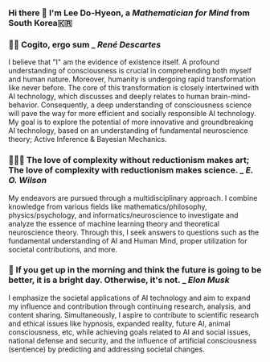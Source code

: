 ### Hi there 👋 I'm Lee Do-Hyeon, a _Mathematician for Mind_ from South Korea🇰🇷 ###

### 🚣🏻 Cogito, ergo sum _ _René Descartes_ ### 
I believe that "I" am the evidence of existence itself. A profound understanding of consciousness is crucial in comprehending both myself and human nature. Moreover, humanity is undergoing rapid transformation like never before. The core of this transformation is closely intertwined with AI technology, which discusses and deeply relates to human brain-mind-behavior. Consequently, a deep understanding of consciousness science will pave the way for more efficient and socially responsible AI technology. My goal is to explore the potential of more innovative and groundbreaking AI technology, based on an understanding of fundamental neuroscience theory; Active Inference & Bayesian Mechanics.

### 🧘🏻‍♂️ The love of complexity without reductionism makes art; The love of complexity with reductionism makes science. _ _E. O. Wilson_ ###
My endeavors are pursued through a multidisciplinary approach. I combine knowledge from various fields like mathematics/philosophy, physics/psychology, and informatics/neuroscience to investigate and analyze the essence of machine learning theory and theoretical neuroscience theory. Through this, I seek answers to questions such as the fundamental understanding of AI and Human Mind, proper utilization for societal contributions, and more.

### 🪷 If you get up in the morning and think the future is going to be better, it is a bright day. Otherwise, it's not. _ _Elon Musk_ ###
I emphasize the societal applications of AI technology and aim to expand my influence and contribution through continuing research, analysis, and content sharing. Simultaneously, I aspire to contribute to scientific research and ethical issues like hypnosis, expanded reality, future AI, animal consciousness, etc, while achieving goals related to AI and social issues, national defense and security, and the influence of artificial consciousness (sentience) by predicting and addressing societal changes.
